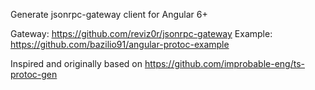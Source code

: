 Generate jsonrpc-gateway client for Angular 6+

Gateway: https://github.com/reviz0r/jsonrpc-gateway
Example: https://github.com/bazilio91/angular-protoc-example

Inspired and originally based on https://github.com/improbable-eng/ts-protoc-gen
